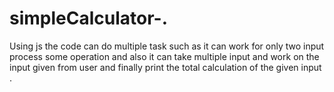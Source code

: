 # simpleCalculator-.
Using js the code can do multiple task such as it can work for only two input process some operation and also it can take multiple input and work on the input given from user and finally print the total calculation of the given input .
